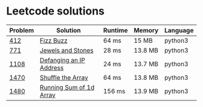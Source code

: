 # Leetcode solutions

| Problem | Solution                                                            | Runtime | Memory  | Language |
|---------|---------------------------------------------------------------------|---------|---------|----------|
| [412]   | [Fizz Buzz](/python/412.fizz-buzz.py)                               | 64 ms   | 15 MB   | python3  |
| [771]   | [Jewels and Stones](/python/771.jewels-and-stones.py)               | 28 ms   | 13.8 MB | python3  |
| [1108]  | [Defanging an IP Address](/python/1108.defanging-an-ip-address.py)  | 24 ms   | 13.7 MB | python3  |
| [1470]  | [Shuffle the Array](/python/1470.shuffle-the-array.py)              | 64 ms   | 13.8 MB | python3  |
| [1480]  | [Running Sum of 1d Array](/python/1480.running-sum-of-1-d-array.py) | 156 ms  | 13.9 MB | python3  |

[1470]: https://leetcode.com/problems/shuffle-the-array
[412]: https://leetcode.com/problems/fizz-buzz
[771]: https://leetcode.com/problems/jewels-and-stones
[1108]: https://leetcode.com/problems/defanging-an-ip-address
[1480]: https://leetcode.com/problems/running-sum-of-1d-array
